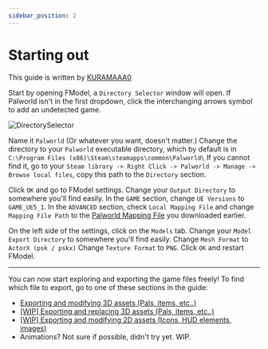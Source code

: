 ```yaml
---
sidebar_position: 2
---
```


# Starting out

This guide is written by [KURAMAAA0](https://github.com/KURAMAAA0/PalModding)

Start by opening FModel, a `Directory Selector` window will open.
If Palworld isn't in the first dropdown, click the interchanging arrows symbol to add an undetected game.

![DirectorySelector](./assets/dirselector.png)

Name it `Palworld` (Or whatever you want, doesn't matter.)
Change the directory to your `Palworld` executable directory, which by default is in `C:\Program Files (x86)\Steam\steamapps\common\Palworld\`
If you cannot find it, go to your `Steam library -> Right Click -> Palworld -> Manage -> Browse local files`, copy this path to the `Directory` section.

Click `OK` and go to FModel settings.
Change your `Output Directory` to somewhere you'll find easily.
In the `GAME` section, change `UE Versions` to `GAME_UE5_1`.
In the `ADVANCED` section, check `Local Mapping File` and change `Mapping File Path` to the [Palworld Mapping File](https://github.com/PalworldModding/UsefulFiles/raw/refs/heads/master/Mappings.usmap) you downloaded earlier.

On the left side of the settings, click on the `Models` tab.
Change your `Model Export Directory` to somewhere you'll find easily.
Change `Mesh Format` to `ActorX (psk / pskx)`
Change `Texture Format` to `PNG`.
Click `OK` and restart FModel.

------------


You can now start exploring and exporting the game files freely!
To find which file to export, go to one of these sections in the guide:
- [Exporting and modifying 3D assets (Pals, items, etc..)](ExportingModifying3DAssets.md "Exporting and modifying 3D assets (Pals, items, etc..)")
- [[WIP] Exporting and replacing 3D assets (Pals, items, etc..)](ExportingReplacing3DAssets.md)
- [[WIP] Exporting and modifying 2D assets (Icons, HUD elements, images)](ExportingModifying2DAssets.md)
- Animations? Not sure if possible, didn't try yet. WIP.